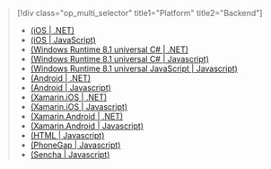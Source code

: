 > [!div class="op_multi_selector" title1="Platform" title2="Backend"]
> 
> * [(iOS | .NET)](../articles/mobile-services/mobile-services-dotnet-backend-ios-get-started.md)
> * [(iOS | JavaScript)](../articles/mobile-services/mobile-services-ios-get-started.md)
> * [(Windows Runtime 8.1 universal C# | .NET)](../articles/mobile-services/mobile-services-dotnet-backend-windows-store-dotnet-get-started.md)
> * [(Windows Runtime 8.1 universal C# | Javascript)](../articles/mobile-services/mobile-services-javascript-backend-windows-store-dotnet-get-started.md)
> * [(Windows Runtime 8.1 universal JavaScript | Javascript)](../articles/mobile-services/mobile-services-javascript-backend-windows-store-javascript-get-started.md)
> * [(Android | .NET)](../articles/mobile-services/mobile-services-dotnet-backend-android-get-started.md)
> * [(Android | Javascript)](../articles/mobile-services/mobile-services-android-get-started.md)
> * [(Xamarin.iOS | .NET)](../articles/mobile-services/mobile-services-dotnet-backend-xamarin-ios-get-started.md)
> * [(Xamarin.iOS | Javascript)](../articles/mobile-services/partner-xamarin-mobile-services-ios-get-started.md)
> * [(Xamarin.Android | .NET)](../articles/mobile-services/mobile-services-dotnet-backend-xamarin-android-get-started.md)
> * [(Xamarin.Android | Javascript)](../articles/mobile-services/partner-xamarin-mobile-services-android-get-started.md)
> * [(HTML | Javascript)](../articles/mobile-services/mobile-services-html-get-started.md)
> * [(PhoneGap | Javascript)](../articles/mobile-services/mobile-services-javascript-backend-phonegap-get-started.md)
> * [(Sencha | Javascript)](../articles/mobile-services/partner-sencha-mobile-services-get-started.md)
> 
> 


